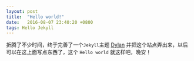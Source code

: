 ```yaml
---
layout: post
title:  "Hello world!"
date:   2016-08-07 23:40:20 +0800
tags: Hello Jekyll
---
```


折腾了不少时间，终于完善了一个`Jekyll`主题 [Dylan](https://github.com/dongnan/Dylan) 并把这个站点弄出来，以后可以在这上面写点东西了，这个 `Hello world` 就这样吧，晚安！


